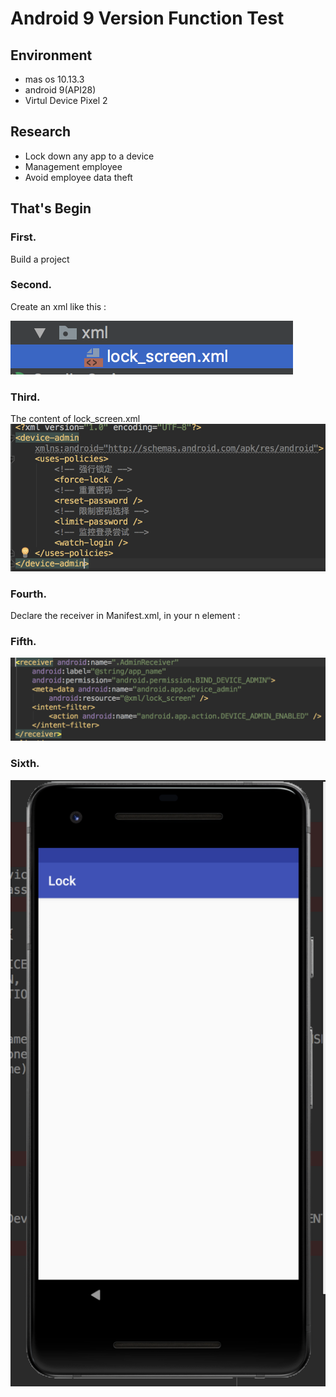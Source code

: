 # Android 9 Version Function Test
## Environment
- mas os 10.13.3
- android 9(API28)
- Virtul Device Pixel 2
## Research 
- Lock down any app to a device
- Management employee 
- Avoid employee data theft

## That's Begin
### First.
Build a project 
### Second.
Create an xml like this :

![xml](https://raw.githubusercontent.com/chistine1018/android9/master/image/螢幕快照%202018-09-17%2020.16.00.png)

### Third.
The content of lock_screen.xml
![xml](https://raw.githubusercontent.com/chistine1018/android9/master/image/螢幕快照%202018-09-17%2019.42.17.png)

### Fourth.
Declare the receiver in Manifest.xml, in your <applicatio>n element :
  
### Fifth.
![xml](https://raw.githubusercontent.com/chistine1018/android9/master/image/螢幕快照%202018-09-17%2019.41.59.png)

### Sixth.
![xml](https://raw.githubusercontent.com/chistine1018/android9/master/image/螢幕快照%202018-09-17%2019.41.00.png)









